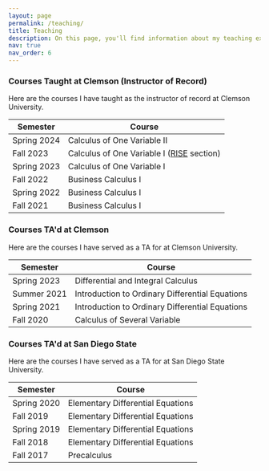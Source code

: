 ```yaml
---
layout: page
permalink: /teaching/
title: Teaching
description: On this page, you'll find information about my teaching experience.
nav: true
nav_order: 6
---
```



### Courses Taught at Clemson (Instructor of Record)

Here are the courses I have taught as the instructor of record at Clemson University.

| Semester  | Course |
| ------------- | ------------- |
| Spring 2024  | Calculus of One Variable II  |
| Fall 2023  | Calculus of One Variable I ([RISE](https://www.clemson.edu/cecas/rise/index.html) section)  |
| Spring 2023  | Calculus of One Variable I  |
| Fall 2022  | Business Calculus I  |
| Spring 2022  | Business Calculus I  |
| Fall 2021  | Business Calculus I  |



### Courses TA'd at Clemson

Here are the courses I have served as a TA for at Clemson University.

| Semester  | Course |
| ------------- | ------------- |
| Spring 2023  | Differential and Integral Calculus  |
| Summer 2021  | Introduction to Ordinary Differential Equations  |
| Spring 2021  | Introduction to Ordinary Differential Equations  |
| Fall 2020  | Calculus of Several Variable  |



### Courses TA'd at San Diego State

Here are the courses I have served as a TA for at San Diego State University.

| Semester  | Course |
| ------------- | ------------- |
| Spring 2020 | Elementary Differential Equations  |
| Fall 2019  | Elementary Differential Equations  |
| Spring 2019  | Elementary Differential Equations  |
| Fall 2018  | Elementary Differential Equations  |
| Fall 2017  | Precalculus |

